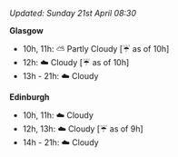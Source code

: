 *Updated: Sunday 21st April 08:30*

**Glasgow**

* 10h, 11h: :partly_sunny: Partly Cloudy [:umbrella: as of 10h]
* 12h: :cloud: Cloudy [:umbrella: as of 10h]
* 13h - 21h: :cloud: Cloudy

**Edinburgh**

* 10h, 11h: :cloud: Cloudy
* 12h, 13h: :cloud: Cloudy [:umbrella: as of 9h]
* 14h - 21h: :cloud: Cloudy
